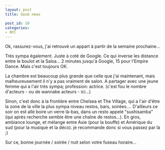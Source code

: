 ```yaml
---
layout: post
title: Good news

post_id: 10
categories:
- NYC
---
```


Ok, rassurez-vous, j'ai retrouvé un appart à partir de la semaine prochaine...

Très sympa également. Juste à coté de Google. Ce qui inverse les distance entre le boulot et la Salsa... 2 minutes jusqu'à Google, 15 pour l'Empire Dance. Mais c'est toujours OK.

La chambre est beaucoup plus grande que celle que j'ai maintenant, mais malheureusement il n'y a pas vraiment de salon. A partager avec une jeune femme qui a l'air très sympa; profession: actrice. (c'est fou le nombre d'acteurs - ou de wannabe acteurs - ici...)

Sinon, c'est donc à la frontière entre Chelsea et The Village, qui a l'air d'être la zone de la ville la plus sympa niveau restos, bars, soirées.... D'ailleurs ce soir on est allé boire un verre là-bas, dans un resto appelé "sushisamba" (qui après recherche semble être une chaîne de restos...). En gros, ambiance lounge, et mélange entre Asie (pour la bouffe) et Amérique du sud (pour la musique et la déco). je recommande donc si vous passez par là ;)

Sur ce, bonne journée / soirée / nuit selon votre fuseau horaire...
